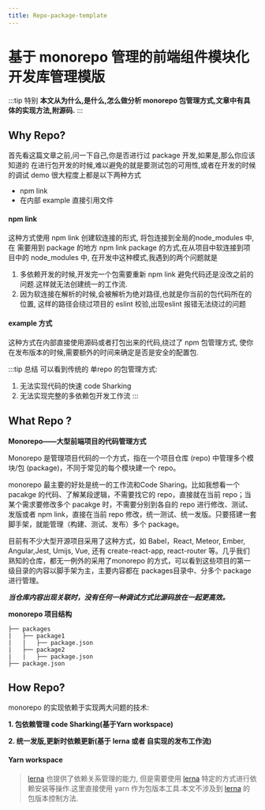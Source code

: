 ```yaml
---
title: Repo-package-template
---
```


# 基于 monorepo 管理的前端组件模块化开发库管理模版

:::tip 特别
**本文从为什么,是什么,怎么做分析 monorepo 包管理方式,文章中有具体的实现方法,附源码.**
:::

## Why Repo?

首先看这篇文章之前,问一下自己,你是否进行过 package 开发,如果是,那么你应该知道的  在进行包开发的时候,难以避免的就是要测试包的可用性,或者在开发的时候的调试 demo 很大程度上都是以下两种方式

- npm link
- 在内部 example 直接引用文件

#### npm link
这种方式使用 npm link 创建软连接的形式, 将包连接到全局的node_modules 中,在 需要用到 package 的地方 npm link package 的方式,在从项目中软连接到项目中的 node_modules 中, 在开发中这种模式,我遇到的两个问题就是

1. 多依赖开发的时候,开发完一个包需要重新 npm link 避免代码还是没改之前的问题.这样就无法创建统一的工作流.
2. 因为软连接在解析的时候,会被解析为绝对路径,也就是你当前的包代码所在的位置, 这样的路径会绕过项目的 eslint 校验,出现eslint 报错无法绕过的问题

#### example 方式

这种方式在内部直接使用源码或者打包出来的代码,绕过了 npm 包管理方式, 使你在发布版本的时候,需要额外的时间来确定是否是安全的配置包.


:::tip 总结
可以看到传统的 单repo 的包管理方式:
1. 无法实现代码的快速 code Sharking
2. 无法实现完整的多依赖包开发工作流
:::



## What Repo ?

**Monorepo——大型前端项目的代码管理方式**

Monorepo 是管理项目代码的一个方式，指在一个项目仓库 (repo) 中管理多个模块/包 (package)，不同于常见的每个模块建一个 repo。

monorepo 最主要的好处是统一的工作流和Code Sharing。比如我想看一个 pacakge 的代码、了解某段逻辑，不需要找它的 repo，直接就在当前 repo；当某个需求要修改多个 pacakge 时，不需要分别到各自的 repo 进行修改、测试、发版或者 npm link，直接在当前 repo 修改，统一测试、统一发版。只要搭建一套脚手架，就能管理（构建、测试、发布）多个 package。

目前有不少大型开源项目采用了这种方式，如 Babel，React, Meteor, Ember, Angular,Jest, Umijs, Vue, 还有 create-react-app, react-router 等。几乎我们熟知的仓库，都无一例外的采用了monorepo 的方式，可以看到这些项目的第一级目录的内容以脚手架为主，主要内容都在 packages目录中、分多个 package 进行管理。

***当仓库内容出现关联时，没有任何一种调试方式比源码放在一起更高效。***

**monorepo 项目结构**

```
├── packages
|   ├── package1
|   |   ├── package.json
|   ├── package2
|   |   ├── package.json
├── package.json
```

## How Repo?

monorepo 的实现依赖于实现两大问题的技术:

**1. 包依赖管理 code Sharking(基于Yarn workspace)**

**2. 统一发版,更新时依赖更新(基于 lerna 或者 自实现的发布工作流)**

#### Yarn workspace

> [lerna](https://lernajs.bootcss.com/)  也提供了依赖关系管理的能力, 但是需要使用 [lerna](https://lernajs.bootcss.com/)  特定的方式进行依赖安装等操作.这里直接使用 yarn 作为包版本工具.本文不涉及到 [lerna](https://lernajs.bootcss.com/) 的包版本控制方法. 

